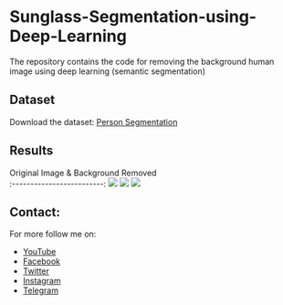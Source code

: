 # Sunglass-Segmentation-using-Deep-Learning
The repository contains the code for removing the background human image using deep learning (semantic segmentation)

## Dataset
Download the dataset: [Person Segmentation](https://www.kaggle.com/datasets/nikhilroxtomar/person-segmentation/download?datasetVersionNumber=1)

## Results
Original Image & Background Removed             
:-------------------------:
![](image/1.png)
![](image/2.png)
![](image/3.png)

## Contact:
For more follow me on:

- <a href="https://www.youtube.com/idiotdeveloper"> YouTube </a>
- <a href="https://facebook.com/idiotdeveloper"> Facebook </a>
- <a href="https://twitter.com/nikhilroxtomar"> Twitter </a>
- <a href="https://www.instagram.com/nikhilroxtomar"> Instagram </a>
- <a href="https://t.me/idiotdeveloper"> Telegram </a>
